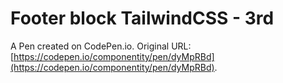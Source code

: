 # Footer block TailwindCSS - 3rd

A Pen created on CodePen.io. Original URL: [https://codepen.io/componentity/pen/dyMpRBd](https://codepen.io/componentity/pen/dyMpRBd).


